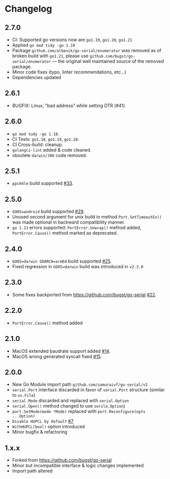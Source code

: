 # Changelog

## 2.7.0

- CI: Supported go versions now are `go1.19`, `go1.20`, `go1.21`
- Applied `go mod tidy -go 1.19`
- Package `github.com/albenik/go-serial/enumerator` was removed as of broken build with `go1.21`,
  please use `github.com/bugst/go-serial/enumerator` — the original well maintained source of the removed package.
- Minor code fixes (typo, linter recommendations, etc...)
- Dependencies updated

## 2.6.1

- BUGFIX: Linux, "bad address" while setting DTR (#41)

## 2.6.0

- `go mod tudy -go 1.18`.
- CI Tests: `go1.18`, `go1.19`, `go1.20`.
- CI Cross-build: cleanup.
- `golangci-lint` added & code cleaned.
- obsolete `darwin/386` code removed.

## 2.5.1

- `ppc64le` build supported [#33](https://github.com/albenik/go-serial/pull/33).

## 2.5.0

- `GOOS=android` build supported [#29](https://github.com/albenik/go-serial/issues/29).
- Unused second argument for unix build in method `Port.SetTimeoutEx()` was made optional in backward compatibility
  manner.
- `go 1.13` errors supported: `PortError.Unwrap()` method added, `PortError.Cause()` method marked as deprecated.

## 2.4.0

- `GOOS=darwin GOARCH=arm64` build supported [#25](https://github.com/albenik/go-serial/pull/25).
- Fixed regression in `GOOS=darwin` build was introduced in `v2.3.0`

## 2.3.0

- Some fixes backported from https://github.com/bugst/go-serial [#22](https://github.com/albenik/go-serial/pull/22).

## 2.2.0

- `PortError.Cause()` method added

## 2.1.0

- MacOS extended baudrate support added [#14](https://github.com/albenik/go-serial/pull/14).
- MacOS wrong generated syscall fixed [#15](https://github.com/albenik/go-serial/issues/15).

## 2.0.0

- New Go Module import path `github.com/samuraivf/go-serial/v2`
- `serial.Port` interface discarded in favor of `serial.Port` structure (similar to `os.File`)
- `serial.Mode` discarded and replaced with `serial.Option`
- `serial.Open()` method changed to use `serila.Option`)
- `port.SetMode(mode *Mode)` replaced with `port.Reconfigure(opts ...Option)`
- `Disable HUPCL by default` [#7](https://github.com/albenik/go-serial/pull/7)
- `WithHUPCL(bool)` option introduced
- Minor bugfix & refactoring

## 1.x.x

- Forked from https://github.com/bugst/go-serial
- Minor but incompatible interface & logic changes implemented
- Import path altered
